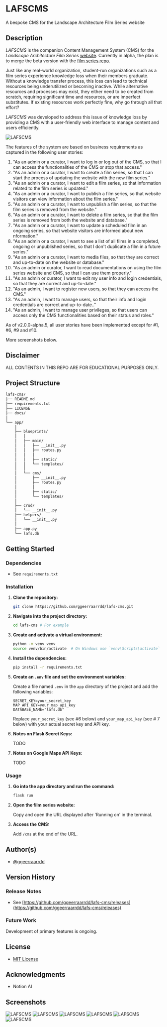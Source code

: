 # LAFSCMS

A bespoke CMS for the Landscape Architecture Film Series website

## Description

_LAFSCMS_ is the companion Content Management System (CMS) for the _Landscape Architecture Film Series_ [website](https://l-a-f-s.org/). Currently in alpha, the plan is to merge the beta version with the [film series repo](https://github.com/ggeerraarrdd/film-series).

Just like any real-world organization, student-run organizations such as a film series experience knowledge loss when their members graduate. Without a knowledge transfer process, this loss can lead to technical resources being underutilized or becoming inactive. While alternative resources and processes may exist, they either need to be created from scratch, requiring significant time and resources, or are imperfect substitutes. If existing resources work perfectly fine, why go through all that effort?

_LAFSCMS_ was developed to address this issue of knowledge loss by providing a CMS with a user-friendly web interface to manage content and users efficiently.

![LAFSCMS](docs/images/lafscms_1.png)

The features of the system are based on business requirements as captured in the following user stories:

1. "As an admin or a curator, I want to log in or log out of the CMS, so that I can access the functionalities of the CMS or stop that access."
2. "As an admin or a curator, I want to create a film series, so that I can start the process of updating the website with the new film series."
3. "As an admin or a curator, I want to edit a film series, so that information related to the film series is updated."
4. "As an admin or a curator, I want to publish a film series, so that website visitors can view information about the film series."
5. "As an admin or a curator, I want to unpublish a film series, so that the film series is removed from the website."
6. "As an admin or a curator, I want to delete a film series, so that the film series is removed from both the website and database."
7. "As an admin or a curator, I want to update a scheduled film in an ongoing series, so that website visitors are informed about new nformation."
8. "As an admin or a curator, I want to see a list of all films in a completed, ongoing or unpublished series, so that I don't duplicate a film in a future series."
9. "As an admin or a curator, I want to media files, so that they are correct and up-to-date on the website or database."
10. "As an admin or curator, I want to read documentations on using the film series website and CMS, so that I can use them properly."
11. "As an admin or curator, I want to edit my user info and login credentials, so that they are correct and up-to-date."
12. "As an admin, I want to register new users, so that they can access the CMS."
13. "As an admin, I want to manage users, so that their info and login credentials are correct and up-to-date.."
14. "As an admin, I want to manage user privileges, so that users can access only the CMS functionalities based on their status and roles."

As of v2.0.0-alpha.5, all user stories have been implemented except for #1, #6, #9 and #10.

More screenshots below.

## Disclaimer

ALL CONTENTS IN THIS REPO ARE FOR EDUCATIONAL PURPOSES ONLY.

## Project Structure

```txt
lafs-cms/
├── README.md
├── requirements.txt
├── LICENSE
├── docs/
│
└── app/
    │
    ├── blueprints/
    │   │
    │   ├── main/
    │   │   ├── __init__.py
    │   │   ├── routes.py
    │   │   │
    │   │   ├── static/
    │   │   └── templates/
    │   │
    │   └── cms/
    │       ├── __init__.py
    │       ├── routes.py
    │       │
    │       ├── static/
    │       └── templates/
    │
    ├── crud/
    │   └── __init__.py
    ├── helpers/
    │   └── __init__.py
    │
    ├── app.py
    └── lafs.db
```

## Getting Started

### Dependencies

* See `requirements.txt`

### Installation

1. **Clone the repository:**

    ```bash
    git clone https://github.com/ggeerraarrdd/lafs-cms.git
    ```

2. **Navigate into the project directory:**

    ```bash
    cd lafs-cms # For example
    ```

3. **Create and activate a virtual environment:**

    ```bash
    python -m venv venv
    source venv/bin/activate  # On Windows use `venv\Scripts\activate`
    ```

4. **Install the dependencies:**

    ```bash
    pip install -r requirements.txt
    ```

5. **Create an `.env` file and set the environment variables:**

    Create a file named `.env` in the `app` directory of the project and add the following variables:

    ```properties
    SECRET_KEY=your_secret_key
    MAP_API_KEY=your_map_api_key
    DATABASE_NAME="lafs.db"
    ```

    Replace `your_secret_key` (see #6 below) and `your_map_api_key` (see # 7 below) with your actual secret key and API key.

6. **Notes on Flask Secret Keys:**

    TODO

7. **Notes on Google Maps API Keys:**

    TODO

### Usage

1. **Go into the app directory and run the command:**

    ```bash
    flask run
    ```

2. **Open the film series website:**

    Copy and open the URL displayed after 'Running on' in the terminal.

3. **Access the CMS:**

    Add `/cms` at the end of the URL.

## Author(s)

* [@ggeerraarrdd](https://github.com/ggeerraarrdd/)

## Version History

### Release Notes

* See [https://github.com/ggeerraarrdd/lafs-cms/releases](https://github.com/ggeerraarrdd/lafs-cms/releases)

### Future Work

Development of primary features is ongoing.

## License

* [MIT License](https://github.com/ggeerraarrdd/large-parks/blob/main/LICENSE)

## Acknowledgments

* Notion AI

## Screenshots

![LAFSCMS](docs/images/lafscms_2.png)
![LAFSCMS](docs/images/lafscms_3.png)
![LAFSCMS](docs/images/lafscms_4.png)
![LAFSCMS](docs/images/lafscms_5.png)
![LAFSCMS](docs/images/lafscms_6.png)
![LAFSCMS](docs/images/lafscms_7.png)
